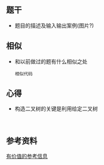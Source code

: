 ## 题干

* 题目的描述及输入输出案例(图片?)



## 相似

* 和以前做过的题有什么相似之处

  ```
  相似代码
  ```

  

## 心得

* 构造二叉树的关键是利用给定二叉树

​	



## 参考资料

[有价值的参考信息](https://leetcode-cn.com/)